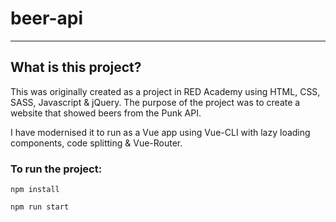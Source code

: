 # beer-api

---

## What is this project?

This was originally created as a project in RED Academy using HTML, CSS, SASS, Javascript & jQuery. The purpose of the project was to create a website that showed beers from the Punk API.

I have modernised it to run as a Vue app using Vue-CLI with lazy loading components, code splitting & Vue-Router.

### To run the project:

```
npm install
```

```
npm run start
```
